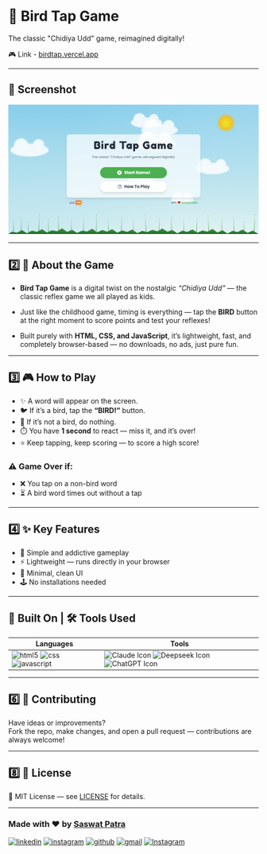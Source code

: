 # 🐤 Bird Tap Game

The classic "Chidiya Udd" game, reimagined digitally!

🎮 Link - [birdtap.vercel.app](https://birdtap.vercel.app/)

---

## 📸 Screenshot

![Gameplay Screenshot](assets/screenshot/desktop.png)

---

## 2️⃣ 🧠 About the Game

- **Bird Tap Game** is a digital twist on the nostalgic *“Chidiya Udd”* — the classic reflex game we all played as kids.

- Just like the childhood game, timing is everything — tap the **BIRD** button at the right moment to score points and test your reflexes!

- Built purely with **HTML, CSS, and JavaScript**, it’s lightweight, fast, and completely browser-based — no downloads, no ads, just pure fun.

---

## 3️⃣ 🎮 How to Play

- ✨ A word will appear on the screen. 
- 🐦 If it’s a bird, tap the **“BIRD!”** button.  
- 🚫 If it’s not a bird, do nothing.  
- ⏱️ You have **1 second** to react — miss it, and it’s over!  
- ⭐ Keep tapping, keep scoring — to score a high score!
  
### ⚠️ Game Over if:
- ❌ You tap on a non-bird word  
- ⏳ A bird word times out without a tap

---

## 4️⃣ ✨ Key Features

- 🎯 Simple and addictive gameplay  
- ⚡ Lightweight — runs directly in your browser  
- 🎨 Minimal, clean UI  
- 🕹️ No installations needed  

---

## 🧩 Built On | 🛠️ Tools Used
| Languages | Tools |
|------------|--------|
| ![html5](https://www.readmecodegen.com/api/social-icon?name=html5) ![css](https://www.readmecodegen.com/api/social-icon?name=css) ![javascript](https://www.readmecodegen.com/api/social-icon?name=javascript)| ![Claude Icon](https://img.icons8.com/fluency/48/claude-ai.png) ![Deepseek Icon](https://img.icons8.com/fluency/48/deepseek.png) <img src="https://cdn.jsdelivr.net/gh/homarr-labs/dashboard-icons/png/qwen.png" alt="ChatGPT Icon" width="48">

---

## 6️⃣ 🤝 Contributing

Have ideas or improvements?  
Fork the repo, make changes, and open a pull request — contributions are always welcome!

---

## 8️⃣ 📄 License

🧾 MIT License — see [LICENSE](LICENSE) for details.

---

### Made with ❤️ by [Saswat Patra](https://saswatpatra.carrd.co/)

[![linkedin](https://www.readmecodegen.com/api/social-icon?name=linkedin&animation=shake&showText=true&text=%40_saswat_patra_&link=https%3A%2F%2Fwww.instagram.com%2F_saswat_patra_%2F)](https://www.instagram.com/_saswat_patra_/)
[![instagram](https://www.readmecodegen.com/api/social-icon?name=instagram&size=46&animation=shake&color=%23ef4444&showText=true&text=%40_saswat_patra_&link=https%3A%2F%2Fwww.instagram.com%2F_saswat_patra_%2F)](https://www.instagram.com/_saswat_patra_/)
[![github](https://www.readmecodegen.com/api/social-icon?name=github&animation=shake&reverseBackground=true&showText=true&text=saswatpatra&link=https%3A%2F%2Fgithub.com%2Fsaswatpatra)](https://github.com/saswatpatra)
[![gmail](https://www.readmecodegen.com/api/social-icon?name=gmail&animation=shake&reverseBackground=true&showText=true&text=saswatpatra2004%40gmail.com&link=mailto%3Asaswatpatra2004%40gmail.com)](mailto:saswatpatra2004@gmail.com)
[![Instagram](https://img.icons8.com/fluency/48/instagram-new.png)](https://www.instagram.com/_saswat_patra_/)
